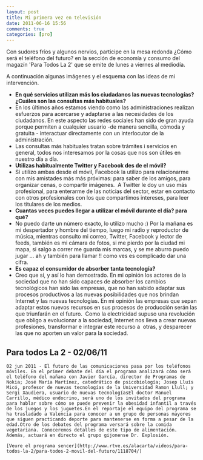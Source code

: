 ```yaml
---
layout: post
title: Mi primera vez en televisión
date: 2011-06-16 15:56
comments: true
categories: [pro]
---
```

Con sudores fríos y algunos nervios, participe en la mesa redonda ¿Cómo será el teléfono del futuro? en la sección de economía y consumo del magazín 'Para Todos La 2' que se emite de lunes a viernes al mediodía.

A continuación algunas imágenes y el esquema con las ideas de mi intervención.

- **En qué servicios utilizan más los ciudadanos las nuevas tecnologías? ¿Cuáles son las consultas más habituales?**  
- En los últimos años estamos viendo como las administraciones realizan esfuerzos para acercarse y adaptarse a las necesidades de los ciudadanos. En este aspecto las redes sociales han sido de gran ayuda porque permiten a cualquier usuario -de manera sencilla, cómoda y gratuita - interactuar directamente con un interlocutor de la administración.  
- Las consultas más habituales tratan sobre trámites i servicios en general, todos nos interesamos por la cosas que nos son útiles en nuestro día a día.  
- **Utilizas habitualmente Twitter y Facebook des de el móvil?**  
- Sí utilizo ambas desde el móvil, Facebook la utilizo para relacionarme con mis amistades más más próximas: para saber de los amigos, para organizar cenas, o compartir imágenes.  A Twitter le doy un uso más profesional, para enterarme de las noticias del sector, estar en contacto con otros profesionales con los que compartimos intereses, para leer los titulares de los medios.  
- **Cuantas veces puedes llegar a utilizar el móvil durante el día? para qué?**  
- No puedo darte un número exacto, lo utilizo mucho :) Por la mañana es mi despertador y hombre del tiempo, luego mi radio y reproductor de música, mientras consulto mi correo, Twitter, Facebook y lector de feeds, también es mi cámara de fotos, si me pierdo por la ciudad mi mapa, si salgo a correr me guarda mis marcas, y se me aburro puedo jugar … ah y también para llamar !! como ves es complicado dar una cifra.  
- **Es capaz el consumidor de absorber tanta tecnología?**  
- Creo que sí, y así lo han demostrado. En mi opinión los actores de la sociedad que no han sido capaces de absorber los cambios tecnológicos han sido las empresas, que no han sabido adaptar sus procesos productivos a las nuevas posibilidades que nos brindan Internet y las nuevas tecnologías. En mi opinión las empresas que sepan adaptar estos nuevos recursos en sus procesos de producción serán las que triunfarán en el futuro.  Como la electricidad supuso una revolución que obligo a evolucionar a la sociedad, Internet nos lleva a crear nuevas profesiones, transformar e integrar este recurso a  otras, y desparecer las que no aporten un valor para la sociedad.  


## Para todos La 2 - 02/06/11

	02 jun 2011 - El futuro de las comunicaciones pasa por los teléfonos móviles. En el primer debate del día el programa analizará cómo será el teléfono del mañana con Javier García, director de Programas de Nokia; José María Martínez, catedrático de psicobiología; Josep Lluís Micó, profesor de nuevas tecnologías de la Universidad Ramon Llull; y Sergi Xaudiera, usuario de nuevas tecnologíasEl doctor Manuel Carrillo, médico endocrino, será uno de los invitados del programa para hablar sobre cómo se puede prevenir la obesidad infantil a través de los juegos y los juguetes.En el reportaje el equipo del programa se ha trasladado a Valencia para conocer a un grupo de personas mayores que siguen practicando deporte para mantenerse en forma a pesar de la edad.Otro de los debates del programa versará sobre la comida vegetariana. Conoceremos detalles de este tipo de alimentación. Además, actuará en directo el grupo gijonense Dr. Explosión.  
	
	[Veure el programa sencer](http://www.rtve.es/alacarta/videos/para-todos-la-2/para-todos-2-movil-del-futuro/1118704/)  
